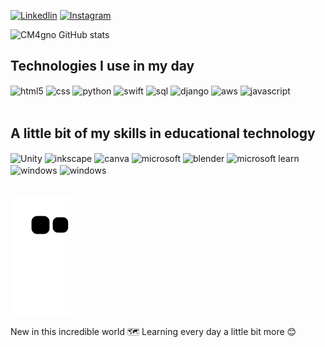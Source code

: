 [![Linkedlin](https://img.shields.io/badge/LinkedIn-0077B5?style=for-the-badge&logo=linkedin&logoColor=white)](https://www.linkedin.com/in/joao9/)
[![Instagram](https://img.shields.io/badge/Instagram-E4405F?style=for-the-badge&logo=instagram&logoColor=white)](https://www.instagram.com/juaobu/)

![CM4gno GitHub stats](https://github-readme-stats.vercel.app/api?username=CM4gno&show_icons=true&theme=dracula&count_private=true)

## Technologies I use in my day

<div style="display: inline_block">
  <img align="center" alt="html5" src="https://img.shields.io/badge/HTML5-E34F26?style=for-the-badge&logo=html5&logoColor=white" />
  <img align="center" alt="css" src="https://img.shields.io/badge/CSS3-1572B6?style=for-the-badge&logo=css3&logoColor=white" />
  <img align="center" alt="python" src="https://img.shields.io/badge/Python-3776AB?style=for-the-badge&logo=python&logoColor=white" />
  <img align="center" alt="swift" src="https://img.shields.io/badge/Swift-FA7343?style=for-the-badge&logo=swift&logoColor=white" />
  <img align="center" alt="sql" src="https://img.shields.io/badge/MySQL-00000F?style=for-the-badge&logo=mysql&logoColor=white" />
  <img align="center" alt="django" src="https://img.shields.io/badge/django-%23092E20.svg?style=for-the-badge&logo=django&logoColor=white" />
  <img align="center" alt="aws" src="https://img.shields.io/badge/AWS-%23FF9900.svg?style=for-the-badge&logo=amazon-aws&logoColor=white" />
  <img align="center" alt="javascript" src="https://img.shields.io/badge/javascript-%23323330.svg?style=for-the-badge&logo=javascript&logoColor=%23F7DF1E" />
</div><br/>

## A little bit of my skills in educational technology
<div style="display: inline_block">
  <img align="center" alt="Unity" src="https://img.shields.io/badge/Unity-100000?style=for-the-badge&logo=unity&logoColor=white" />
  <img align="center" alt="inkscape" src="https://img.shields.io/badge/Inkscape-000000?style=for-the-badge&logo=Inkscape&logoColor=white" />
  <img align="center" alt="canva" src="https://img.shields.io/badge/Canva-%2300C4CC.svg?&style=for-the-badge&logo=Canva&logoColor=white" />
  <img align="center" alt="microsoft" src="https://img.shields.io/badge/Microsoft-666666?style=for-the-badge&logo=microsoft&logoColor=white" />
  <img align="center" alt="blender" src="https://img.shields.io/badge/blender-%23F5792A.svg?style=for-the-badge&logo=blender&logoColor=white" />
  <img align="center" alt="microsoft learn" src="https://img.shields.io/badge/Microsoft_Learn-258ffa?style=for-the-badge&logo=microsoft&logoColor=white" />
  <img align="center" alt="windows" src="https://img.shields.io/badge/Windows-0078D6?style=for-the-badge&logo=windows&logoColor=white" />
  <img align="center" alt="windows" src="https://img.shields.io/badge/-Arduino-00979D?style=for-the-badge&logo=Arduino&logoColor=white" />
</div> <br/> 
<div
</a> 
 
  ![Snake animation](https://github.com/rafaballerini/rafaballerini/blob/output/github-contribution-grid-snake.svg)
 
</div>
New in this incredible world 🗺️ 
Learning every day a little bit more 😊
